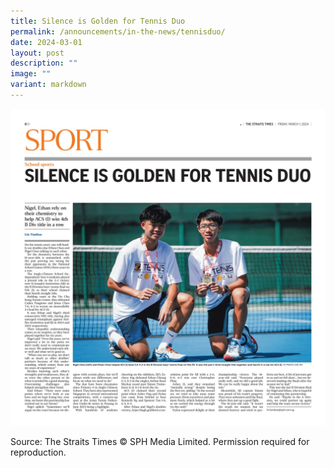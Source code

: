 ```yaml
---
title: Silence is Golden for Tennis Duo
permalink: /announcements/in-the-news/tennisduo/
date: 2024-03-01
layout: post
description: ""
image: ""
variant: markdown
---
```

<a href="/files/Announcements%20&amp;%20News/ST_1_March_2024_pB10.pdf">![](/images/Announcements%20&amp;%20News/ST_1_March_2024_pB10.jpg)</a>

<p>Source: The Straits Times © SPH Media Limited. Permission required for
reproduction.</p>